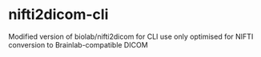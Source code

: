# nifti2dicom-cli
Modified version of biolab/nifti2dicom for CLI use only optimised for NIFTI conversion to Brainlab-compatible DICOM
